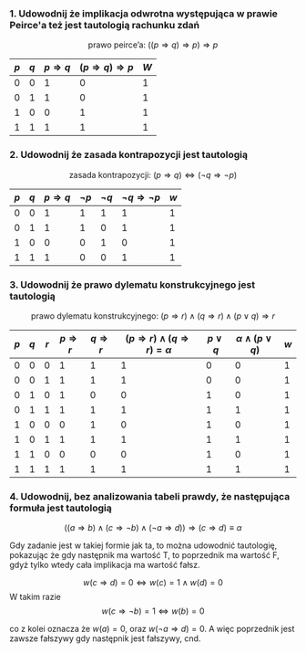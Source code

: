### 1. Udowodnij że implikacja odwrotna występująca w prawie Peirce'a też jest tautologią rachunku zdań
$$
\text{prawo peirce'a: } ((p \Rightarrow q) \Rightarrow p) \Rightarrow p
$$

| $p$ | $q$ | $p \Rightarrow q$ | $(p \Rightarrow q) \Rightarrow p$ | $W$ |
| --- | --- | ----------------- | --------------------------------- | --- |
| 0   | 0   | 1                 | 0                                 | 1   |
| 0   | 1   | 1                 | 0                                 | 1   |
| 1   | 0   | 0                 | 1                                 | 1   |
| 1   | 1   | 1                 | 1                                 | 1   |

### 2. Udowodnij że zasada kontrapozycji jest tautologią
$$
\text{zasada kontrapozycji: } (p \Rightarrow q) \Leftrightarrow (\lnot q \Rightarrow \lnot p)
$$

| $p$ | $q$ | $p \Rightarrow q$ | $\lnot p$ | $\lnot q$ | $\lnot q \Rightarrow \lnot p$ | $w$ |
| --- | --- | ----------------- | --------- | --------- | ----------------------------- | --- |
| 0   | 0   | 1                 | 1         | 1         | 1                             | 1   |
| 0   | 1   | 1                 | 1         | 0         | 1                             | 1   |
| 1   | 0   | 0                 | 0         | 1         | 0                             | 1   |
| 1   | 1   | 1                 | 0         | 0         | 1                             | 1   |

### 3. Udowodnij że prawo dylematu konstrukcyjnego jest tautologią
$$
\text{prawo dylematu konstrukcyjnego: } (p \Rightarrow r) \wedge (q \Rightarrow r) \wedge (p \vee q) \Rightarrow r
$$

| $p$ | $q$ | $r$ | $p \Rightarrow r$ | $q \Rightarrow r$ | $(p \Rightarrow r) \wedge (q \Rightarrow r) = \alpha$ | $p \vee q$ | $\alpha \wedge (p \vee q)$ | $w$ |
| --- | --- | --- | ----------------- | ----------------- | ----------------------------------------------------- | ---------- | -------------------------- | --- |
| 0   | 0   | 0   | 1                 | 1                 | 1                                                     | 0          | 0                          | 1   |
| 0   | 0   | 1   | 1                 | 1                 | 1                                                     | 0          | 0                          | 1   |
| 0   | 1   | 0   | 1                 | 0                 | 0                                                     | 1          | 0                          | 1   |
| 0   | 1   | 1   | 1                 | 1                 | 1                                                     | 1          | 1                          | 1   |
| 1   | 0   | 0   | 0                 | 1                 | 0                                                     | 1          | 0                          | 1   |
| 1   | 0   | 1   | 1                 | 1                 | 1                                                     | 1          | 1                          | 1   |
| 1   | 1   | 0   | 0                 | 0                 | 0                                                     | 1          | 0                          | 1   |
| 1   | 1   | 1   | 1                 | 1                 | 1                                                     | 1          | 1                          | 1   |

### 4. Udowodnij, bez analizowania tabeli prawdy, że następująca formuła jest tautologią
$$
((a \Rightarrow b) \wedge (c \Rightarrow \lnot b) \wedge (\lnot a \Rightarrow d)) \Rightarrow (c \Rightarrow d) \equiv \alpha
$$


Gdy zadanie jest w takiej formie jak ta, to można udowodnić tautologię, pokazując że gdy następnik ma wartość T, to poprzednik ma wartość F, gdyż tylko wtedy cała implikacja ma wartość fałsz. 

$$
w(c \Rightarrow d) = 0 \Leftrightarrow w(c) = 1 \wedge w(d) = 0
$$
W takim razie 
$$
w(c \Rightarrow \lnot b) = 1 \Leftrightarrow w(b) = 0
$$

co z kolei oznacza że $w(a) = 0$, oraz $w(\lnot a \Rightarrow d) = 0$. A więc poprzednik jest zawsze fałszywy gdy następnik jest fałszywy, cnd.
